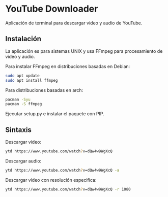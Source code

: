 # YouTube Downloader

Aplicación de terminal para descargar video y audio de YouTube.

## Instalación

La aplicación es para sistemas UNIX y usa FFmpeg para procesamiento de video y audio.

Para instalar FFmpeg en distribuciones basadas en Debian:

```bash
sudo apt update
sudo apt install ffmpeg
```

Para distribuciones basadas en arch:

```bash
pacman -Syu
pacman -S ffmpeg
```

Ejecutar setup.py e instalar el paquete con PIP.

## Sintaxis

Descargar video:

```bash
ytd https://www.youtube.com/watch?v=dQw4w9WgXcQ
```

Descargar audio:

```bash
ytd https://www.youtube.com/watch?v=dQw4w9WgXcQ -a
```

Descargar video con resolución especifica:

```bash
ytd https://www.youtube.com/watch?v=dQw4w9WgXcQ -r 1080
```